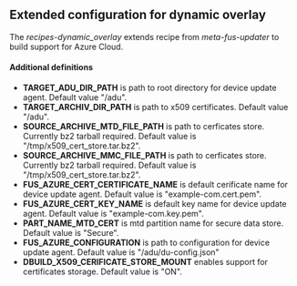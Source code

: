## Extended configuration for dynamic overlay

The *recipes-dynamic_overlay* extends recipe from *meta-fus-updater* to build support for Azure Cloud.


#### Additional definitions

- **TARGET_ADU_DIR_PATH** is path to root directory
  for device update agent. Default value "/adu".
- **TARGET_ARCHIV_DIR_PATH** is path to x509 certificates.
  Default value "/adu".
- **SOURCE_ARCHIVE_MTD_FILE_PATH** is path to cerficates store.
  Currently bz2 tarball required. Default value is
  "/tmp/x509_cert_store.tar.bz2".
- **SOURCE_ARCHIVE_MMC_FILE_PATH** is path to cerficates store.
  Currently bz2 tarball required. Default value is
  "/tmp/x509_cert_store.tar.bz2".
- **FUS_AZURE_CERT_CERTIFICATE_NAME** is default cerificate name
  for device update agent. Default value is "example-com.cert.pem".
- **FUS_AZURE_CERT_KEY_NAME** is default key name for
  device update agent. Default value is "example-com.key.pem".
- **PART_NAME_MTD_CERT** is mtd partition name for secure data store.
  Default value is "Secure".
- **FUS_AZURE_CONFIGURATION** is path to configuration for device update agent. Default value is "/adu/du-config.json"
- **DBUILD_X509_CERIFICATE_STORE_MOUNT** enables support for certificates storage. Default value is "ON".
